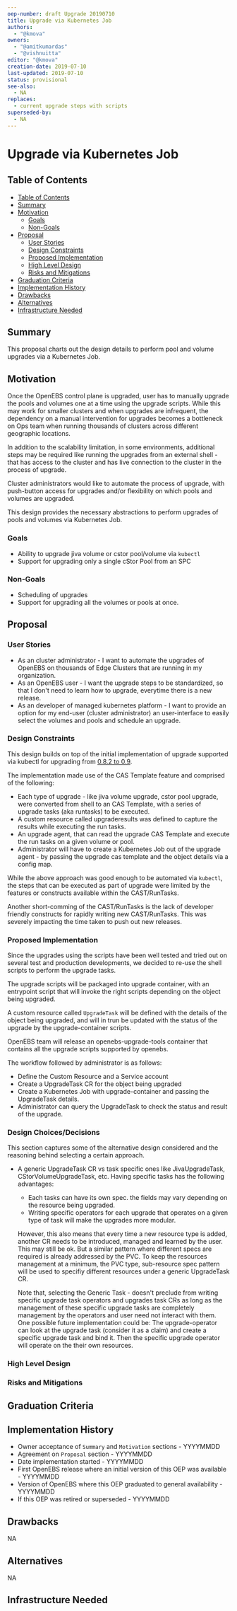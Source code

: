 ```yaml
---
oep-number: draft Upgrade 20190710
title: Upgrade via Kubernetes Job
authors:
  - "@kmova"
owners:
  - "@amitkumardas"
  - "@vishnuitta"
editor: "@kmova"
creation-date: 2019-07-10
last-updated: 2019-07-10
status: provisional
see-also:
  - NA
replaces:
  - current upgrade steps with scripts
superseded-by:
  - NA
---
```


# Upgrade via Kubernetes Job

## Table of Contents

* [Table of Contents](#table-of-contents)
* [Summary](#summary)
* [Motivation](#motivation)
    * [Goals](#goals)
    * [Non-Goals](#non-goals)
* [Proposal](#proposal)
    * [User Stories](#user-stories)
    * [Design Constraints](#design-constraints)
    * [Proposed Implementation](#proposed-implementation)
    * [High Level Design](#high-level-design)
    * [Risks and Mitigations](#risks-and-mitigations)
* [Graduation Criteria](#graduation-criteria)
* [Implementation History](#implementation-history)
* [Drawbacks](#drawbacks)
* [Alternatives](#alternatives)
* [Infrastructure Needed](#infrastructure-needed)

## Summary

This proposal charts out the design details to perform pool and
volume upgrades via a Kubernetes Job. 

## Motivation

Once the OpenEBS control plane is upgraded, user has to manually 
upgrade the pools and volumes one at a time using the upgrade 
scripts. While this may work for smaller clusters and when upgrades 
are infrequent, the dependency on a manual intervention for upgrades
becomes a bottleneck on Ops team when running thousands of clusters
across different geographic locations.

In addition to the scalability limitation, in some environments, 
additional steps may be required like running the upgrades from 
an external shell - that has access to the cluster and has 
live connection to the cluster in the process of upgrade.

Cluster administrators would like to automate the process of upgrade, 
with push-button access for upgrades and/or flexibility on which 
pools and volumes are upgraded. 

This design provides the necessary abstractions to perform upgrades
of pools and volumes via Kubernetes Job. 

### Goals

- Ability to upgrade jiva volume or cstor pool/volume via `kubectl`
- Support for upgrading only a single cStor Pool from an SPC

### Non-Goals

- Scheduling of upgrades
- Support for upgrading all the volumes or pools at once. 

## Proposal

### User Stories

- As an cluster administrator - I want to automate the upgrades of 
  OpenEBS on thousands of Edge Clusters that are running in my 
  organization. 
- As an OpenEBS user - I want the upgrade steps to be standardized, 
  so that I don't need to learn how to upgrade, everytime there is a 
  new release.
- As an developer of managed kubernetes platform - I want to provide 
  an option for my end-user (cluster administrator) an user-interface 
  to easily select the volumes and pools and schedule an upgrade. 
  

### Design Constraints

This design builds on top of the initial implementation of upgrade 
supported via kubectl for upgrading from [0.8.2 to 0.9](https://github.com/openebs/openebs/tree/master/k8s/upgrades/0.8.2-0.9.0). 


The implementation made use of the CAS Template feature and comprised 
of the following: 
- Each type of upgrade - like jiva volume upgrade, cstor pool upgrade, 
  were converted from shell to an CAS Template, with a series of  
  upgrade tasks (aka runtasks) to be executed. 
- A custom resource called upgraderesults was defined to capture
  the results while executing the run tasks.
- An upgrade agent, that can read the upgrade CAS Template and 
  execute the run tasks on a given volume or pool.
- Administrator will have to create a Kubernetes Job out of the
  upgrade agent - by passing the upgrade cas template and the object
  details via a config map. 

While the above approach was good enough to be automated via `kubectl`, 
the steps that can be executed as part of upgrade were limited
by the features or constructs available within the CAST/RunTasks. 

Another short-comming of the CAST/RunTasks is the lack of developer
friendly constructs for rapidly writing new CAST/RunTasks. This was
severely impacting the time taken to push out new releases. 

### Proposed Implementation

Since the upgrades using the scripts have been well tested and tried 
out on several test and production developments, we decided to re-use
the shell scripts to perform the upgrade tasks. 

The upgrade scripts will be packaged into upgrade container, with an 
entrypoint script that will invoke the right scripts depending on 
the object being upgraded. 

A custom resource called `UpgradeTask` will be defined with the 
details of the object being upgraded, and will in trun be updated
with the status of the upgrade by the upgrade-container scripts.  

OpenEBS team will release an openebs-upgrade-tools container 
that contains all the upgrade scripts supported by openebs. 

The workflow followed by administrator is as follows:
- Define the Custom Resource and a Service account
- Create a UpgradeTask CR for the object being upgraded 
- Create a Kubernetes Job with upgrade-container and passing the 
  UpgradeTask details. 
- Administrator can query the UpgradeTask to check the status 
  and result of the upgrade.

### Design Choices/Decisions

This section captures some of the alternative design considered
and the reasoning behind selecting a certain approach. 

- A generic UpgradeTask CR vs task specific ones like JivaUpgradeTask,
  CStorVolumeUpgradeTask, etc. Having specific tasks has the following
  advantages:
  * Each tasks can have its own spec. the fields may vary depending
    on the resource being upgraded.
  * Writing specific operators for each upgrade that operates on a
    given type of task will make the upgrades more modular. 
  
  However, this also means that every time a new resource type is
  added, another CR needs to be introduced, managed and learned by 
  the user. This may still be ok. But a similar pattern where 
  different specs are required is already addressed by the PVC. To 
  keep the resources management at a minimum, the PVC type, sub-resource
  spec pattern will be used to specifiy different resources under
  a generic UpgradeTask CR. 

  Note that, selecting the Generic Task - doesn't preclude from 
  writing specific upgrade task operators and upgrades task CRs as long
  as the management of these specific upgrade tasks are completely 
  management by the operators and user need not interact with them. One
  possible future implementation could be: The upgrade-operator can 
  look at the upgrade task (consider it as a claim) and create a 
  specific upgrade task and bind it. Then the specific upgrade 
  operator will operate on the their own resources.  


### High Level Design

### Risks and Mitigations

## Graduation Criteria

## Implementation History

- Owner acceptance of `Summary` and `Motivation` sections - YYYYMMDD
- Agreement on `Proposal` section - YYYYMMDD
- Date implementation started - YYYYMMDD
- First OpenEBS release where an initial version of this OEP was available - YYYYMMDD
- Version of OpenEBS where this OEP graduated to general availability - YYYYMMDD
- If this OEP was retired or superseded - YYYYMMDD

## Drawbacks

NA

## Alternatives

NA

## Infrastructure Needed

